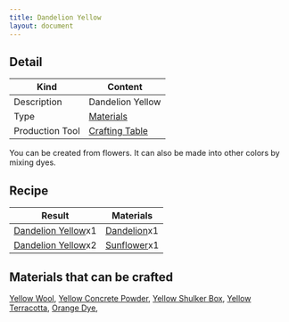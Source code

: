 ```yaml
---
title: Dandelion Yellow
layout: document
---
```

## Detail

|Kind|Content|
|---|---|
|Description|Dandelion Yellow|
|Type|[Materials](Materials)|
|Production Tool|[Crafting Table](Crafting_Table)|

You can be created from flowers.
It can also be made into other colors by mixing dyes.

## Recipe

|Result|Materials|
|---|---|
|[Dandelion Yellow](Dandelion_Yellow)x1|[Dandelion](Dandelion)x1|
|[Dandelion Yellow](Dandelion_Yellow)x2|[Sunflower](Sunflower)x1|

## Materials that can be crafted

[Yellow Wool](Yellow_Wool),
[Yellow Concrete Powder](Yellow_Concrete_Powder),
[Yellow Shulker Box](Yellow_Shulker_Box),
[Yellow Terracotta](Yellow_Terracotta),
[Orange Dye](Orange_Dye),
